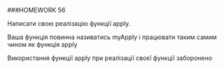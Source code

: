 ###HOMEWORK 56

Написати свою реалізацію функції apply.

Ваша функція повинна називатись myApply і працювати таким самим чином як функція apply

Використання функції apply при реалізації своєї функції заборонено 

